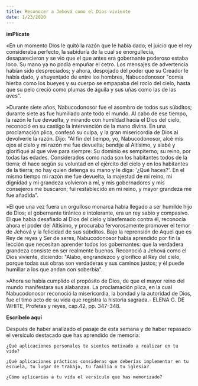 ```yaml
---
title: Reconocer a Jehová como el Dios viviente
date: 1/23/2020
---
```


**imPlícate**

«En un momento Dios le quitó la razón que le había dado; el juicio que el rey consideraba perfecto, la sabiduría de la cual se enorgullecía, desaparecieron y se vio que el que antes era gobernante poderoso estaba loco. Su mano ya no podía empuñar el cetro. Los mensajes de advertencia habían sido despreciados; y ahora, despojado del poder que su Creador le había dado, y ahuyentado de entre los hombres, Nabucodonosor "comía hierba como los bueyes y su cuerpo se empapaba del rocío del cielo, hasta que su pelo creció como plumas de águila y sus uñas como las de las aves".

»Durante siete años, Nabucodonosor fue el asombro de todos sus súbditos; durante siete as fue humillado ante todo el mundo. Al cabo de ese tiempo, la razón le fue devuelta, y mirando con humildad hacia el Dios del cielo, reconoció en su castigo la intervención de la mano divina. En una proclamación plica, confesó su culpa, y la gran misericordia de Dios al devolverle la razón. Dijo: "Al fin del tiempo, yo, Nabucodonosor, alcé mis ojos al cielo y mi razón me fue devuelta; bendije al Altísimo, y alabé y glorifiqué al que vive para siempre: Su dominio es sempiterno; su reino, por todas las edades. Considerados como nada son los habitantes todos de la tierra; él hace según su voluntad en el ejército del cielo y en los habitantes de la tierra; no hay quien detenga su mano y le diga: '¿Qué haces?'. En el mismo tiempo mi razón me fue devuelta, la majestad de mi reino, mi dignidad y mi grandeza volvieron a mí, y mis gobernadores y mis consejeros me buscaron; fui restablecido en mi reino, y mayor grandeza me fue añadida".

»El que una vez fuera un orgulloso monarca había llegado a ser humilde hijo de Dios; el gobernante tiránico e intolerante, era un rey sabio y compasivo. El que había desafiado al Dios del cielo y blasfemado contra él, reconocía ahora el poder del Altísimo, y procuraba fervorosamente promover el temor de Jehová y la felicidad de sus súbditos. Bajo la reprensión de Aquel que es Rey de reyes y Ser de seres, Nabucodonosor había aprendido por fin la lección que necesitan aprender todos los gobernantes: que la verdadera grandeza consiste en ser realmente buenos. Reconoció a Jehová como el Dios viviente, diciendo: "Alabo, engrandezco y glorifico al Rey del cielo, porque todas sus obras son verdaderas y sus caminos justos; y él puede humillar a los que andan con soberbia".

»Ahora se había cumplido el propósito de Dios, de que el mayor reino del mundo manifestara sus alabanzas. La proclamación plica, en la cual Nabucodonosor reconoció la misericordia, la bondad y la autoridad de Dios, fue el timo acto de su vida que registra la historia sagrada.- ELENA G. DE WHITE, Profetas y reyes, cap.42, pp. 347-348.

**Escríbelo aquí**

Después de haber analizado el pasaje de esta semana y de haber repasado el versículo destacado que has aprendido de memoria:

`¿Qué aplicaciones personales te sientes motivado a realizar en tu vida?`

`¿Qué aplicaciones prácticas consideras que deberías implementar en tu escuela, tu lugar de trabajo, tu familia o tu iglesia?`

`¿Cómo aplicarías a tu vida el versículo que has memorizado?`

